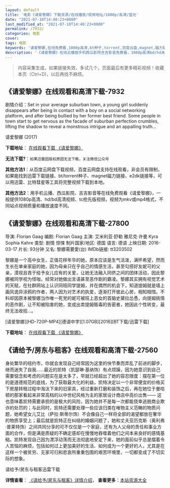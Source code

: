 ```yaml
---
layout: default
title: '电影《请爱黎娜》下载资源/在线播放/视频地址/1080p/高清/蓝光'
date: "2021-07-10T14:40:23+0800"
last_modified_at: "2021-07-10T14:40:23+0800"
permalink: /7932/
categories: 电影
cover:
tags: 电影
keywords: '请爱黎娜,在线免费看,1080p高清,bt种子,torrent,百度云盘,magnet,磁力链,迅雷下载资源'
description: '《请爱黎娜》在线云播放手机西瓜影院吉吉影音免费看，1080p高清bd/hd未删减完整版和tc抢先枪版，mkv/mp4格式，附带bt/torrent种子、magnet/磁力链、百度云盘、网盘资源迅雷下载链接'
---
```


>内容采集生成，如果链接失效，多试几个，页面最后有更多精彩视频！收藏本页（Ctrl+D)，以后再找不麻烦。


## 《请爱黎娜》在线观看和高清下载-7932

剧情介绍：Set in your average suburban town, a young girl suddenly disappears after being in contact with a boy on a social networking platform, and after being bullied by her former best friend. Some people in town start to get nervous as the facade of suburban perfection crumbles, lifting the shadow to reveal a monstrous intrigue and an appalling truth...


请爱黎娜 (2017)

**下载地址**： [在线观看下载 《请爱黎娜》](https://www.btbtdy.me/btdy/dy11874.html) 


**无法下载?**：`如果迅雷因版权原因无法下载，关注微信公众号 `

**其他方法1**：从百度云网盘下载视频，百度云网盘支持在线观看，非会员有限制，如果能找到迅雷下载链接、bt/torrent种子、magnet磁力链接、e2dk链接等，可以用迅雷、比特彗星等工具将完整视频下载到本地。

**其他方法2**：用手机云播、西瓜影院、吉吉影音等在线免费观看《请爱黎娜》，一般提供1080p高清、hd/bd高清视频、tc抢先版视频，视频为mkv或mp4格式，不同站点视频质量和播放速度不同。


## 《请爱黎娜》在线观看和高清下载-27800

导演: Florian Gaag 编剧: Florian Gaag 主演: 艾米利亚·舒勒 雅尼克·许曼 Kyra Sophia Kahre 类型: 剧情 惊悚 制片国家/地区: 德国 语言: 德语 上映日期: 2016-03-17 片长: 93分钟 又名: 黎娜需要愛(台) IMDb链接: tt3203502

黎娜是一个高中女生，正值花样年华的她，原本应该是生气活泼，满怀希望，然而生长在单亲家庭的她，因为母亲只在乎自己的情感生活，甚至勾搭好友妮可的父亲，漠视且吝于给予女儿应有的关爱，让她无法融入同侪之间的团体活动，因此黎娜被同学视为怪咖，经常对她做出言语甚至恶作剧的霸凌。黎娜其实拥有视觉艺术的天赋，在社群网站上认识同班同学提姆，并在偶然的机会下，知道提姆就是墙上画风诡异涂鸦的作者，两人因为对艺术的执爱，逐渐打开彼此心房，相知相惜。不料却因原本被黎娜当作唯一死党的妮可被班上恶女的首脑史黛拉怂恿，向提姆挑情的恶作剧，让不知被陷害的她，变成出卖提姆贩毒的告密者，她因此个性转变，最终无法收拾…。


[请爱黎娜][HD-720P-MP4][德语中字][1.07GB][2016][BT下载/迅雷下载]

**下载地址**： [在线观看下载 《请爱黎娜》](https://www.btdx8.com/torrent/qaln_2016.html) 


## 《请给予/房东与租客》在线观看和高清下载-27560

身处繁华的纽约市，你就会发现自己经常因为这里的快节奏而弄乱了前进的脚步，继而迷失了自我……最近的凯特（凯瑟琳·基纳饰）有点烦躁，因为她意识到自己需要惦念和考虑的问题实在是太多了，早就已经超出了她的容忍限度：摆在第一位的是道德规范的底线，为了获取最大化的利益，凯特决定以一个非常便宜的价格买下房屋转租过程中淘汰下来的旧家具，经过重新打磨和装饰之后，再在她位于曼哈顿的那家看起来非常高档的以中世纪风格为主的家居设计商店中高价出售&mdash;— 这也意味着凯特需要承担的是极大的风险，因为她并不是每一次都能侥幸逃脱商业欺诈的处罚的；与此同时，凯特还需要处理一些应该归类在唯物主义范畴的物质问题，她希望女儿艾比（萨拉·斯蒂尔饰）不会像自己一样将全部的渴望都放在奢华的物质享受上；最后就是凯特正在纠结的婚姻问题了，她和丈夫亚历克斯（奥利弗 ·普莱特饰）之间共同分享的可不仅仅是一个家庭，还有为人父母的责任和事业方面的合作，但是满是质疑的不确定感却在慢慢地吞噬着他们之间本来良好的感情基础。凯特发现自己因为漂浮动荡而无法彻底地安定下来，她的面前似乎总是摆着令人苦恼的麻烦，包括如何过上更加美好的生活、如何成为一个更好的人，尤其是在这样一个被贫穷、无家可归和悲哀所重重包围的艰苦环境里，一切都变成了不切实际的想象。


请给予/房东与租客迅雷下载

**详情查看**： [《请给予/房东与租客》详情介绍](/movie/27560/)， **查看更多**：[本站资源大全](/movie/t/all/)

